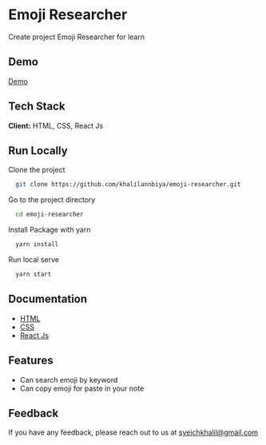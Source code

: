 # Emoji Researcher

Create project Emoji Researcher for learn
## Demo

[Demo](https://khalilannbiya.github.io/emoji-researcher/)


## Tech Stack

**Client:** HTML, CSS, React Js



## Run Locally

Clone the project

```bash
  git clone https://github.com/khalilannbiya/emoji-researcher.git
```

Go to the project directory

```bash
  cd emoji-researcher
```

Install Package with yarn

```bash
  yarn install
```

Run local serve

```bash
  yarn start
```
## Documentation

- [HTML](https://developer.mozilla.org/en-US/docs/Web/HTML)
- [CSS](https://developer.mozilla.org/en-US/docs/Web/CSS)
- [React Js](https://reactjs.org/)


## Features

- Can search emoji by keyword
- Can copy emoji for paste in your note


## Feedback

If you have any feedback, please reach out to us at syeichkhalil@gmail.com

